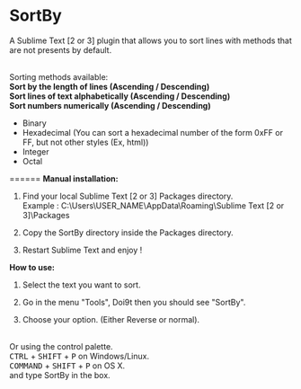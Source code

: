SortBy
======

A Sublime Text [2 or 3] plugin that allows you to sort lines with methods that are not presents by default.

<br>Sorting methods available:
<br><b>Sort by the length of lines (Ascending / Descending)</b>
<br><b>Sort lines of text alphabetically (Ascending / Descending)</b>
<br><b>Sort numbers numerically (Ascending / Descending)</b>
<ul>
<li>Binary</li>
<li>Hexadecimal (You can sort a hexadecimal number of the form 0xFF or FF, but not other styles (Ex, html))</li>
<li>Integer</li>
<li>Octal</li>
</ul> 


======
<b>Manual installation:</b>

1) Find your local Sublime Text [2 or 3] Packages directory.<br>
Example : C:\Users\USER_NAME\AppData\Roaming\Sublime Text [2 or 3]\Packages
  
2) Copy the SortBy directory inside the Packages directory.

3) Restart Sublime Text and enjoy !

<b>How to use:</b>

1) Select the text you want to sort.

2) Go in the menu "Tools", Doi9t then you should see "SortBy".

3) Choose your option. (Either Reverse or normal).

<br>Or using the control palette.
<br><kbd>CTRL</kbd> + <kbd>SHIFT</kbd> + <kbd>P</kbd> on Windows/Linux.
<br><kbd>COMMAND</kbd> + <kbd>SHIFT</kbd> + <kbd>P</kbd> on OS X.
<br>and type SortBy in the box.